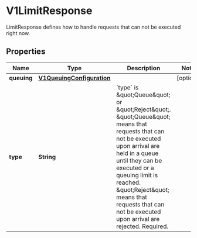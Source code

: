 

# V1LimitResponse

LimitResponse defines how to handle requests that can not be executed right now.

## Properties

| Name | Type | Description | Notes |
|------------ | ------------- | ------------- | -------------|
|**queuing** | [**V1QueuingConfiguration**](V1QueuingConfiguration.md) |  |  [optional] |
|**type** | **String** | &#x60;type&#x60; is \&quot;Queue\&quot; or \&quot;Reject\&quot;. \&quot;Queue\&quot; means that requests that can not be executed upon arrival are held in a queue until they can be executed or a queuing limit is reached. \&quot;Reject\&quot; means that requests that can not be executed upon arrival are rejected. Required. |  |




